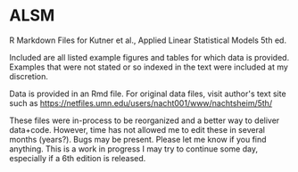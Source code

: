ALSM
====

R Markdown Files for Kutner et al., Applied Linear Statistical Models 5th ed.

Included are all listed example figures and tables for which data is provided. Examples that were not stated or so indexed in the text were included at my discretion.

Data is provided in an Rmd file. For original data files, visit author's text site such as https://netfiles.umn.edu/users/nacht001/www/nachtsheim/5th/

These files were in-process to be reorganized and a better way to deliver data+code. However, time has not allowed me to edit these in several months (years?). Bugs may be present. Please let me know if you find anything. This is a work in progress I may try to continue some day, especially if a 6th edition is released.


